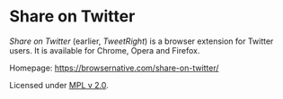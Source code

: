 # Share on Twitter

*Share on Twitter* (earlier, *TweetRight*) is a browser extension for Twitter users. It is available for Chrome, Opera and Firefox.

Homepage: <https://browsernative.com/share-on-twitter/>

Licensed under [MPL v 2.0](https://www.mozilla.org/en-US/MPL/2.0/).
